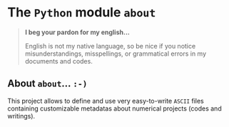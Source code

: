 The `Python` module `about`
===========================


> **I beg your pardon for my english...**
>
> English is not my native language, so be nice if you notice misunderstandings, misspellings, or grammatical errors in my documents and codes.


About `about`... `:-)`
----------------------

This project allows to define and use very easy-to-write `ASCII` files containing customizable metadatas about numerical projects (codes and writings).
 